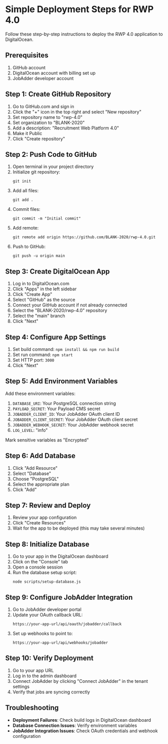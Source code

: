# Simple Deployment Steps for RWP 4.0

Follow these step-by-step instructions to deploy the RWP 4.0 application to DigitalOcean.

## Prerequisites

1. GitHub account
2. DigitalOcean account with billing set up
3. JobAdder developer account

## Step 1: Create GitHub Repository

1. Go to GitHub.com and sign in
2. Click the "+" icon in the top right and select "New repository"
3. Set repository name to "rwp-4.0"
4. Set organization to "BLANK-2020"
5. Add a description: "Recruitment Web Platform 4.0"
6. Make it Public
7. Click "Create repository"

## Step 2: Push Code to GitHub

1. Open terminal in your project directory
2. Initialize git repository:
   ```
   git init
   ```
3. Add all files:
   ```
   git add .
   ```
4. Commit files:
   ```
   git commit -m "Initial commit"
   ```
5. Add remote:
   ```
   git remote add origin https://github.com/BLANK-2020/rwp-4.0.git
   ```
6. Push to GitHub:
   ```
   git push -u origin main
   ```

## Step 3: Create DigitalOcean App

1. Log in to DigitalOcean.com
2. Click "Apps" in the left sidebar
3. Click "Create App"
4. Select "GitHub" as the source
5. Connect your GitHub account if not already connected
6. Select the "BLANK-2020/rwp-4.0" repository
7. Select the "main" branch
8. Click "Next"

## Step 4: Configure App Settings

1. Set build command: `npm install && npm run build`
2. Set run command: `npm start`
3. Set HTTP port: `3000`
4. Click "Next"

## Step 5: Add Environment Variables

Add these environment variables:
1. `DATABASE_URI`: Your PostgreSQL connection string
2. `PAYLOAD_SECRET`: Your Payload CMS secret
3. `JOBADDER_CLIENT_ID`: Your JobAdder OAuth client ID
4. `JOBADDER_CLIENT_SECRET`: Your JobAdder OAuth client secret
5. `JOBADDER_WEBHOOK_SECRET`: Your JobAdder webhook secret
6. `LOG_LEVEL`: "info"

Mark sensitive variables as "Encrypted"

## Step 6: Add Database

1. Click "Add Resource"
2. Select "Database"
3. Choose "PostgreSQL"
4. Select the appropriate plan
5. Click "Add"

## Step 7: Review and Deploy

1. Review your app configuration
2. Click "Create Resources"
3. Wait for the app to be deployed (this may take several minutes)

## Step 8: Initialize Database

1. Go to your app in the DigitalOcean dashboard
2. Click on the "Console" tab
3. Open a console session
4. Run the database setup script:
   ```
   node scripts/setup-database.js
   ```

## Step 9: Configure JobAdder Integration

1. Go to JobAdder developer portal
2. Update your OAuth callback URL:
   ```
   https://your-app-url/api/oauth/jobadder/callback
   ```
3. Set up webhooks to point to:
   ```
   https://your-app-url/api/webhooks/jobadder
   ```

## Step 10: Verify Deployment

1. Go to your app URL
2. Log in to the admin dashboard
3. Connect JobAdder by clicking "Connect JobAdder" in the tenant settings
4. Verify that jobs are syncing correctly

## Troubleshooting

- **Deployment Failures**: Check build logs in DigitalOcean dashboard
- **Database Connection Issues**: Verify environment variables
- **JobAdder Integration Issues**: Check OAuth credentials and webhook configuration